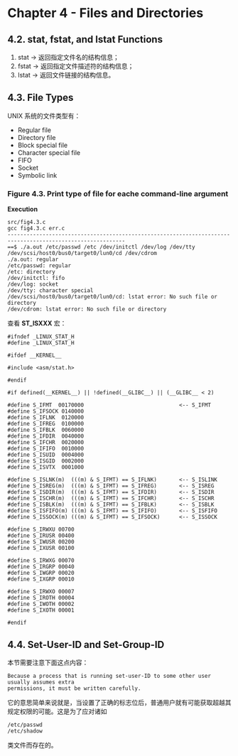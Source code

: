 # Chapter 4 - Files and Directories

## 4.2. stat, fstat, and lstat Functions

 1. stat  -> 返回指定文件名的结构信息；
 2. fstat -> 返回指定文件描述符的结构信息；
 3. lstat -> 返回文件链接的结构信息。

## 4.3. File Types
UNIX 系统的文件类型有：

 * Regular file
 * Directory file
 * Block special file
 * Character special file
 * FIFO
 * Socket
 * Symbolic link

### Figure 4.3. Print type of file for eache command-line argument

**Execution**

    src/fig4.3.c
    gcc fig4.3.c err.c
    -----------------------------------------------------------------------------------------------------------
    ==$ ./a.out /etc/passwd /etc /dev/initctl /dev/log /dev/tty /dev/scsi/host0/bus0/target0/lun0/cd /dev/cdrom
    ./a.out: regular
    /etc/passwd: regular
    /etc: directory
    /dev/initctl: fifo
    /dev/log: socket
    /dev/tty: character special
    /dev/scsi/host0/bus0/target0/lun0/cd: lstat error: No such file or directory
    /dev/cdrom: lstat error: No such file or directory

查看 **ST_ISXXX** 宏：

    #ifndef _LINUX_STAT_H
    #define _LINUX_STAT_H
    
    #ifdef __KERNEL__
    
    #include <asm/stat.h>
    
    #endif
    
    #if defined(__KERNEL__) || !defined(__GLIBC__) || (__GLIBC__ < 2)
    
    #define S_IFMT  00170000                              <-- S_IFMT
    #define S_IFSOCK 0140000
    #define S_IFLNK	 0120000
    #define S_IFREG  0100000
    #define S_IFBLK  0060000
    #define S_IFDIR  0040000
    #define S_IFCHR  0020000
    #define S_IFIFO  0010000
    #define S_ISUID  0004000
    #define S_ISGID  0002000
    #define S_ISVTX  0001000
    
    #define S_ISLNK(m)	(((m) & S_IFMT) == S_IFLNK)       <-- S_ISLINK
    #define S_ISREG(m)	(((m) & S_IFMT) == S_IFREG)       <-- S_ISREG
    #define S_ISDIR(m)	(((m) & S_IFMT) == S_IFDIR)       <-- S_ISDIR
    #define S_ISCHR(m)	(((m) & S_IFMT) == S_IFCHR)       <-- S_ISCHR
    #define S_ISBLK(m)	(((m) & S_IFMT) == S_IFBLK)       <-- S_ISBLK
    #define S_ISFIFO(m)	(((m) & S_IFMT) == S_IFIFO)       <-- S_ISFIFO
    #define S_ISSOCK(m)	(((m) & S_IFMT) == S_IFSOCK)      <-- S_ISSOCK
    
    #define S_IRWXU 00700
    #define S_IRUSR 00400
    #define S_IWUSR 00200
    #define S_IXUSR 00100
    
    #define S_IRWXG 00070
    #define S_IRGRP 00040
    #define S_IWGRP 00020
    #define S_IXGRP 00010
    
    #define S_IRWXO 00007
    #define S_IROTH 00004
    #define S_IWOTH 00002
    #define S_IXOTH 00001
    
    #endif

## 4.4. Set-User-ID and Set-Group-ID
本节需要注意下面这点内容：

	Because a process that is running set-user-ID to some other user usually assumes extra
	permissions, it must be written carefully.

它的意思简单来说就是，当设置了正确的标志位后，普通用户就有可能获取超越其规定权限的可能。这是为了应对诸如

	/etc/passwd
	/etc/shadow

类文件而存在的。
